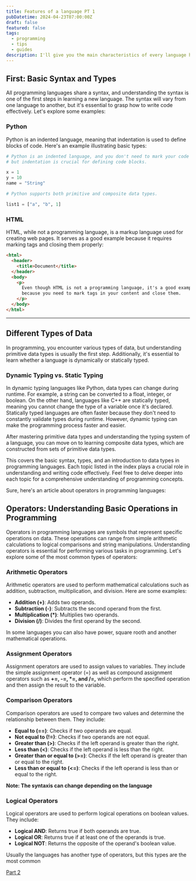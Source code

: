 ```yaml
---
title: Features of a language PT 1
pubDatetime: 2024-04-23T07:00:00Z
draft: false
featured: false
tags:
  - programming
  - tips
  - guides
description: I'll give you the main characteristics of every language had. And guide you in the progress of learning a new language.
---
```


## First: Basic Syntax and Types

All programming languages share a syntax, and understanding the syntax is one of the first steps in learning a new language. The syntax will vary from one language to another, but it's essential to grasp how to write code effectively. Let's explore some examples:

### Python

Python is an indented language, meaning that indentation is used to define blocks of code. Here's an example illustrating basic types:

```python
# Python is an indented language, and you don't need to mark your code explicitly,
# but indentation is crucial for defining code blocks.

x = 1
y = 10
name = "String"

# Python supports both primitive and composite data types.

list1 = ["a", "b", 1]
```

### HTML

HTML, while not a programming language, is a markup language used for creating web pages. It serves as a good example because it requires marking tags and closing them properly:

```html
<html>
  <header>
    <title>Document</title>
  </header>
  <body>
    <p>
      Even though HTML is not a programming language, it's a good example
      because you need to mark tags in your content and close them.
    </p>
  </body>
</html>
```

---

## Different Types of Data

In programming, you encounter various types of data, but understanding primitive data types is usually the first step. Additionally, it's essential to learn whether a language is dynamically or statically typed.

### Dynamic Typing vs. Static Typing

In dynamic typing languages like Python, data types can change during runtime. For example, a string can be converted to a float, integer, or boolean. On the other hand, languages like C++ are statically typed, meaning you cannot change the type of a variable once it's declared. Statically typed languages are often faster because they don't need to constantly validate types during runtime. However, dynamic typing can make the programming process faster and easier.

After mastering primitive data types and understanding the typing system of a language, you can move on to learning composite data types, which are constructed from sets of primitive data types.

This covers the basic syntax, types, and an introduction to data types in programming languages. Each topic listed in the index plays a crucial role in understanding and writing code effectively. Feel free to delve deeper into each topic for a comprehensive understanding of programming concepts.

Sure, here's an article about operators in programming languages:

## Operators: Understanding Basic Operations in Programming

Operators in programming languages are symbols that represent specific operations on data. These operations can range from simple arithmetic calculations to logical comparisons and string manipulations. Understanding operators is essential for performing various tasks in programming. Let's explore some of the most common types of operators:

### Arithmetic Operators

Arithmetic operators are used to perform mathematical calculations such as addition, subtraction, multiplication, and division. Here are some examples:

- **Addition (+)**: Adds two operands.
- **Subtraction (-)**: Subtracts the second operand from the first.
- **Multiplication (\*)**: Multiplies two operands.
- **Division (/)**: Divides the first operand by the second.

In some languages you can also have power, square rooth and another mathematical operations.

### Assignment Operators

Assignment operators are used to assign values to variables. They include the simple assignment operator (=) as well as compound assignment operators such as **+=, -=, \*=, and /=,** which perform the specified operation and then assign the result to the variable.

### Comparison Operators

Comparison operators are used to compare two values and determine the relationship between them. They include:

- **Equal to (==)**: Checks if two operands are equal.
- **Not equal to (!=)**: Checks if two operands are not equal.
- **Greater than (>)**: Checks if the left operand is greater than the right.
- **Less than (<)**: Checks if the left operand is less than the right.
- **Greater than or equal to (>=)**: Checks if the left operand is greater than or equal to the right.
- **Less than or equal to (<=)**: Checks if the left operand is less than or equal to the right.

**Note: The syntaxis can change depending on the language**

### Logical Operators

Logical operators are used to perform logical operations on boolean values. They include:

- **Logical AND**: Returns true if both operands are true.
- **Logical OR**: Returns true if at least one of the operands is true.
- **Logical NOT**: Returns the opposite of the operand's boolean value.

Usually the languages has another type of operators, but this types are the most common

[Part 2](/posts/features-of-a-language-pt2)
